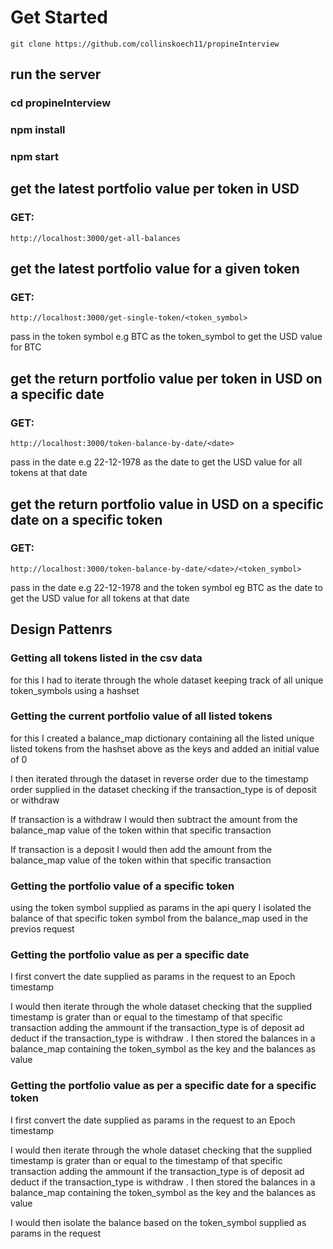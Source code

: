 # Get Started 

`git clone https://github.com/collinskoech11/propineInterview`

## run the server

### cd propineInterview

### npm install 

### npm start 

## get the latest portfolio value per token in USD 

### GET:
`http://localhost:3000/get-all-balances`

## get the latest portfolio value for a given token 

### GET:
`http://localhost:3000/get-single-token/<token_symbol>`

pass in the token symbol e.g BTC as the token_symbol to get the USD value for BTC

## get the return portfolio value per token in USD on a specific date 

### GET:
`http://localhost:3000/token-balance-by-date/<date>`

pass in the date e.g 22-12-1978 as the date to get the USD value for all tokens at that date 

## get the return portfolio value in USD on a specific date  on a specific token 

### GET:
`http://localhost:3000/token-balance-by-date/<date>/<token_symbol>`

pass in the date e.g 22-12-1978 and the token symbol eg BTC as the date to get the USD value for all tokens at that date 

## Design Pattenrs 

### Getting all tokens listed in the csv data 

for this I had to iterate through the whole dataset keeping track of all unique token_symbols using a hashset 

### Getting the current portfolio value of all listed tokens 

for this I created a balance_map dictionary containing all the listed unique listed tokens from the hashset above as the keys and added an initial value of 0

I then iterated through the dataset in reverse order due to the timestamp order supplied in the dataset checking if the transaction_type is  of deposit or withdraw 

If transaction is a withdraw I would then subtract the amount from the balance_map value of the token within that specific transaction

If transaction is a deposit I would then add the amount from the balance_map value of the token within that specific transaction


### Getting the portfolio value of a specific token 

using the token symbol supplied as params in the api query I isolated the balance of that specific token symbol from the balance_map used in the previos request

### Getting the portfolio value as per a specific date

I first convert the date supplied as params in the request to an Epoch timestamp

 I would then iterate through the whole dataset checking that the supplied timestamp is grater than or equal to the timestamp of that specific transaction adding the ammount if the transaction_type is of deposit ad deduct if the transaction_type is withdraw . I then stored the balances in a balance_map containing the token_symbol as the key and the balances as value

### Getting the portfolio value as per a specific date for a specific token

I first convert the date supplied as params in the request to an Epoch timestamp

I would then iterate through the whole dataset checking that the supplied timestamp is grater than or equal to the timestamp of that specific transaction adding the ammount if the transaction_type is of deposit ad deduct if the transaction_type is withdraw . I then stored the balances in a balance_map containing the token_symbol as the key and the balances as value

I would then isolate the balance based on the token_symbol supplied as params in the request
